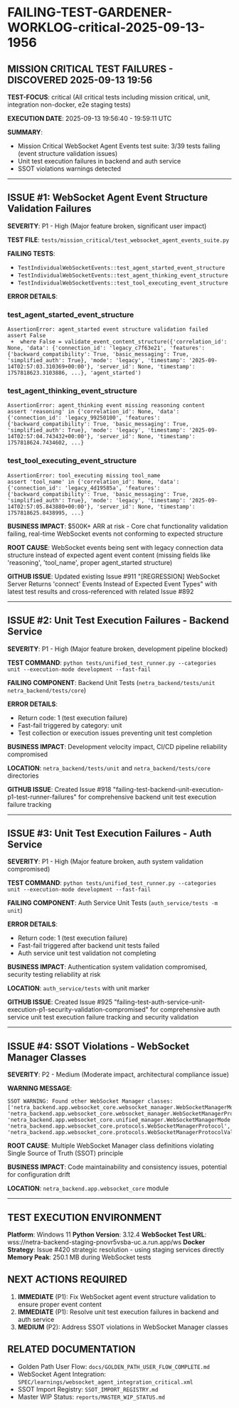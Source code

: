 # FAILING-TEST-GARDENER-WORKLOG-critical-2025-09-13-1956

## MISSION CRITICAL TEST FAILURES - DISCOVERED 2025-09-13 19:56

**TEST-FOCUS**: critical (All critical tests including mission critical, unit, integration non-docker, e2e staging tests)

**EXECUTION DATE**: 2025-09-13 19:56:40 - 19:59:11 UTC

**SUMMARY**:
- Mission Critical WebSocket Agent Events test suite: 3/39 tests failing (event structure validation issues)
- Unit test execution failures in backend and auth service
- SSOT violations warnings detected

---

## ISSUE #1: WebSocket Agent Event Structure Validation Failures

**SEVERITY**: P1 - High (Major feature broken, significant user impact)

**TEST FILE**: `tests/mission_critical/test_websocket_agent_events_suite.py`

**FAILING TESTS**:
- `TestIndividualWebSocketEvents::test_agent_started_event_structure`
- `TestIndividualWebSocketEvents::test_agent_thinking_event_structure`
- `TestIndividualWebSocketEvents::test_tool_executing_event_structure`

**ERROR DETAILS**:

### test_agent_started_event_structure
```
AssertionError: agent_started event structure validation failed
assert False
 +  where False = validate_event_content_structure({'correlation_id': None, 'data': {'connection_id': 'legacy_c7f63e21', 'features': {'backward_compatibility': True, 'basic_messaging': True, 'simplified_auth': True}, 'mode': 'legacy', 'timestamp': '2025-09-14T02:57:03.310369+00:00'}, 'server_id': None, 'timestamp': 1757818623.3103886, ...}, 'agent_started')
```

### test_agent_thinking_event_structure
```
AssertionError: agent_thinking event missing reasoning content
assert 'reasoning' in {'correlation_id': None, 'data': {'connection_id': 'legacy_99250100', 'features': {'backward_compatibility': True, 'basic_messaging': True, 'simplified_auth': True}, 'mode': 'legacy', 'timestamp': '2025-09-14T02:57:04.743432+00:00'}, 'server_id': None, 'timestamp': 1757818624.7434602, ...}
```

### test_tool_executing_event_structure
```
AssertionError: tool_executing missing tool_name
assert 'tool_name' in {'correlation_id': None, 'data': {'connection_id': 'legacy_4d19585a', 'features': {'backward_compatibility': True, 'basic_messaging': True, 'simplified_auth': True}, 'mode': 'legacy', 'timestamp': '2025-09-14T02:57:05.843880+00:00'}, 'server_id': None, 'timestamp': 1757818625.8438995, ...}
```

**BUSINESS IMPACT**: $500K+ ARR at risk - Core chat functionality validation failing, real-time WebSocket events not conforming to expected structure

**ROOT CAUSE**: WebSocket events being sent with legacy connection data structure instead of expected agent event content (missing fields like 'reasoning', 'tool_name', proper agent_started structure)

**GITHUB ISSUE**: Updated existing Issue #911 "[REGRESSION] WebSocket Server Returns 'connect' Events Instead of Expected Event Types" with latest test results and cross-referenced with related Issue #892

---

## ISSUE #2: Unit Test Execution Failures - Backend Service

**SEVERITY**: P1 - High (Major feature broken, development pipeline blocked)

**TEST COMMAND**: `python tests/unified_test_runner.py --categories unit --execution-mode development --fast-fail`

**FAILING COMPONENT**: Backend Unit Tests (`netra_backend/tests/unit netra_backend/tests/core`)

**ERROR DETAILS**:
- Return code: 1 (test execution failure)
- Fast-fail triggered by category: unit
- Test collection or execution issues preventing unit test completion

**BUSINESS IMPACT**: Development velocity impact, CI/CD pipeline reliability compromised

**LOCATION**: `netra_backend/tests/unit` and `netra_backend/tests/core` directories

**GITHUB ISSUE**: Created Issue #918 "failing-test-backend-unit-execution-p1-test-runner-failures" for comprehensive backend unit test execution failure tracking

---

## ISSUE #3: Unit Test Execution Failures - Auth Service

**SEVERITY**: P1 - High (Major feature broken, auth system validation compromised)

**TEST COMMAND**: `python tests/unified_test_runner.py --categories unit --execution-mode development --fast-fail`

**FAILING COMPONENT**: Auth Service Unit Tests (`auth_service/tests -m unit`)

**ERROR DETAILS**:
- Return code: 1 (test execution failure)
- Fast-fail triggered after backend unit tests failed
- Auth service unit test validation not completing

**BUSINESS IMPACT**: Authentication system validation compromised, security testing reliability at risk

**LOCATION**: `auth_service/tests` with unit marker

**GITHUB ISSUE**: Created Issue #925 "failing-test-auth-service-unit-execution-p1-security-validation-compromised" for comprehensive auth service unit test execution failure tracking and security validation

---

## ISSUE #4: SSOT Violations - WebSocket Manager Classes

**SEVERITY**: P2 - Medium (Moderate impact, architectural compliance issue)

**WARNING MESSAGE**:
```
SSOT WARNING: Found other WebSocket Manager classes: ['netra_backend.app.websocket_core.websocket_manager.WebSocketManagerMode', 'netra_backend.app.websocket_core.websocket_manager.WebSocketManagerProtocol', 'netra_backend.app.websocket_core.unified_manager.WebSocketManagerMode', 'netra_backend.app.websocket_core.protocols.WebSocketManagerProtocol', 'netra_backend.app.websocket_core.protocols.WebSocketManagerProtocolValidator']
```

**ROOT CAUSE**: Multiple WebSocket Manager class definitions violating Single Source of Truth (SSOT) principle

**BUSINESS IMPACT**: Code maintainability and consistency issues, potential for configuration drift

**LOCATION**: `netra_backend.app.websocket_core` module

---

## TEST EXECUTION ENVIRONMENT

**Platform**: Windows 11
**Python Version**: 3.12.4
**WebSocket Test URL**: wss://netra-backend-staging-pnovr5vsba-uc.a.run.app/ws
**Docker Strategy**: Issue #420 strategic resolution - using staging services directly
**Memory Peak**: 250.1 MB during WebSocket tests

## NEXT ACTIONS REQUIRED

1. **IMMEDIATE** (P1): Fix WebSocket agent event structure validation to ensure proper event content
2. **IMMEDIATE** (P1): Resolve unit test execution failures in backend and auth service
3. **MEDIUM** (P2): Address SSOT violations in WebSocket Manager classes

## RELATED DOCUMENTATION

- Golden Path User Flow: `docs/GOLDEN_PATH_USER_FLOW_COMPLETE.md`
- WebSocket Agent Integration: `SPEC/learnings/websocket_agent_integration_critical.xml`
- SSOT Import Registry: `SSOT_IMPORT_REGISTRY.md`
- Master WIP Status: `reports/MASTER_WIP_STATUS.md`